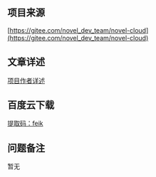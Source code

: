## 项目来源
[https://gitee.com/novel_dev_team/novel-cloud](https://gitee.com/novel_dev_team/novel-cloud)
## 文章详述
[项目作者详述](https://docs.xxyopen.com/course/novelcloud/)
## 百度云下载
[提取码：feik](https://pan.baidu.com/s/1gTN-bHdntI2u669LrR24lw)
## 问题备注
暂无